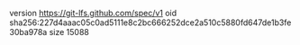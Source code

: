 version https://git-lfs.github.com/spec/v1
oid sha256:227d4aaac05c0ad5111e8c2bc666252dce2a510c5880fd647de1b3fe30ba978a
size 15088
